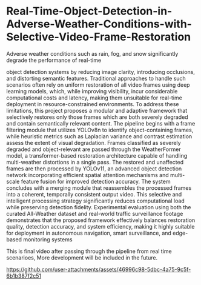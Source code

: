 # Real-Time-Object-Detection-in-Adverse-Weather-Conditions-with-Selective-Video-Frame-Restoration
Adverse weather conditions such as rain, fog, and snow significantly degrade the
performance of real-time 



object detection systems by reducing image clarity, introducing
occlusions, and distorting semantic features. Traditional approaches to handle such scenarios
often rely on uniform restoration of all video frames using deep learning models, which, while
improving visibility, incur considerable computational costs and latency, making them
unsuitable for real-time deployment in resource-constrained environments. To address these
limitations, this project proposes a modular and adaptive framework that selectively restores
only those frames which are both severely degraded and contain semantically relevant content.
The pipeline begins with a frame filtering module that utilizes YOLOv8n to identify
object-containing frames, while heuristic metrics such as Laplacian variance and contrast
estimation assess the extent of visual degradation. Frames classified as severely degraded and
object-relevant are passed through the WeatherFormer model, a transformer-based restoration
architecture capable of handling multi-weather distortions in a single pass. The restored and
unaffected frames are then processed by YOLOv11, an advanced object detection network
incorporating efficient spatial attention mechanisms and multi-scale feature fusion for
improved detection accuracy.
The system concludes with a merging module that reassembles the processed frames
into a coherent, temporally consistent output video. This selective and intelligent processing
strategy significantly reduces computational load while preserving detection fidelity.
Experimental evaluation using both the curated All-Weather dataset and real-world traffic
surveillance footage demonstrates that the proposed framework effectively balances restoration
quality, detection accuracy, and system efficiency, making it highly suitable for deployment in
autonomous navigation, smart surveillance, and edge-based monitoring systems

This is final video after passing through the pipeline from real time scenarioes, More development will be included in the future.



https://github.com/user-attachments/assets/46996c98-5dbc-4a75-9c5f-6b1b387f2c51


